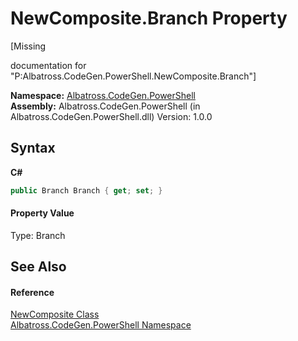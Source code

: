 # NewComposite.Branch Property 
 

\[Missing <summary> documentation for "P:Albatross.CodeGen.PowerShell.NewComposite.Branch"\]

**Namespace:**&nbsp;<a href="N_Albatross_CodeGen_PowerShell.md">Albatross.CodeGen.PowerShell</a><br />**Assembly:**&nbsp;Albatross.CodeGen.PowerShell (in Albatross.CodeGen.PowerShell.dll) Version: 1.0.0

## Syntax

**C#**<br />
``` C#
public Branch Branch { get; set; }
```


#### Property Value
Type: Branch

## See Also


#### Reference
<a href="T_Albatross_CodeGen_PowerShell_NewComposite.md">NewComposite Class</a><br /><a href="N_Albatross_CodeGen_PowerShell.md">Albatross.CodeGen.PowerShell Namespace</a><br />
